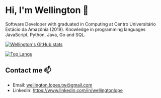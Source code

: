# Hi, I'm Wellington 🖖

Software Developer with graduated in Computing at Centro Universitário Estácio da Amazônia (2019). Knowledge in programming languages JavaScript, Python, Java, Go and SQL.

[![Wellington's GitHub stats](https://github-readme-stats.vercel.app/api?username=wellingtonlope&show_icons=true&theme=dracula)](https://github.com/anuraghazra/github-readme-stats)

[![Top Langs](https://github-readme-stats.vercel.app/api/top-langs/?username=wellingtonlope&layout=compact&theme=dracula)](https://github.com/anuraghazra/github-readme-stats)

## Contact me 📫
- Email: wellington.lopes.tw@gmail.com
- Linkedin: https://www.linkedin.com/in/wellingtonlope
